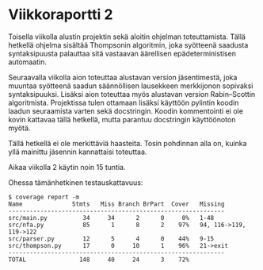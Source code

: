 # Viikkoraportti 2

Toisella viikolla alustin projektin sekä aloitin ohjelman toteuttamista. Tällä hetkellä ohjelma sisältää Thompsonin algoritmin, joka syötteenä saadusta syntaksipuusta palauttaa sitä vastaavan äärellisen epädeterministisen automaatin.

Seuraavalla viikolla aion toteuttaa alustavan version jäsentimestä, joka muuntaa syötteenä saadun säännöllisen lausekkeen merkkijonon sopivaksi syntaksipuuksi. Lisäksi aion toteuttaa myös alustavan version Rabin–Scottin algoritmista. Projektissa tulen ottamaan lisäksi käyttöön pylintin koodin laadun seuraamista varten sekä docstringin. Koodin kommentointi ei ole kovin kattavaa tällä hetkellä, mutta parantuu docstringin käyttöönoton myötä.

Tällä hetkellä ei ole merkittäviä haasteita. Tosin pohdinnan alla on, kuinka yllä mainittu jäsennin kannattaisi toteuttaa.

Aikaa viikolla 2 käytin noin 15 tuntia.

Ohessa tämänhetkinen testauskattavuus:

    $ coverage report -m
    Name              Stmts   Miss Branch BrPart  Cover   Missing
    -------------------------------------------------------------
    src/main.py          34     34      2      0     0%   1-48
    src/nfa.py           85      1      8      2    97%   94, 116->119, 119->122
    src/parser.py        12      5      4      0    44%   9-15
    src/thompson.py      17      0     10      1    96%   21->exit
    -------------------------------------------------------------
    TOTAL               148     40     24      3    72%